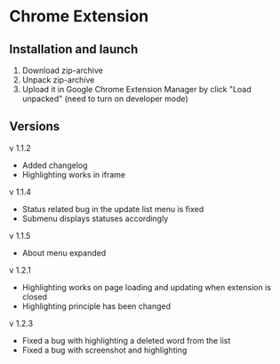 # Chrome Extension

## Installation and launch

1. Download zip-archive
2. Unpack zip-archive
3. Upload it in Google Chrome Extension Manager by click "Load unpacked" (need to turn on developer mode)

## Versions

v 1.1.2

-   Added changelog
-   Highlighting works in iframe

v 1.1.4

-   Status related bug in the update list menu is fixed
-   Submenu displays statuses accordingly

v 1.1.5

-   About menu expanded

v 1.2.1

-   Highlighting works on page loading and updating when extension is closed
-   Highlighting principle has been changed

v 1.2.3

-   Fixed a bug with highlighting a deleted word from the list
-   Fixed a bug with screenshot and highlighting
